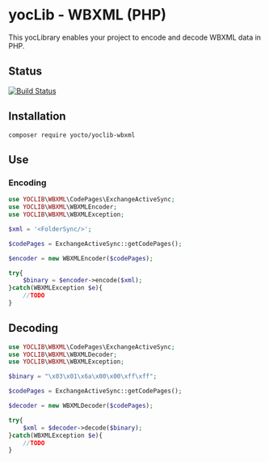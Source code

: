 # yocLib - WBXML (PHP)

This yocLibrary enables your project to encode and decode WBXML data in PHP.

## Status

[![Build Status](https://travis-ci.com/yocto/yoclib-wbxml-php.svg?branch=master)](https://travis-ci.com/yocto/yoclib-wbxml-php)

## Installation

`composer require yocto/yoclib-wbxml`

## Use

### Encoding

```php
use YOCLIB\WBXML\CodePages\ExchangeActiveSync;
use YOCLIB\WBXML\WBXMLEncoder;
use YOCLIB\WBXML\WBXMLException;

$xml = '<FolderSync/>';

$codePages = ExchangeActiveSync::getCodePages();

$encoder = new WBXMLEncoder($codePages);

try{
	$binary = $encoder->encode($xml);
}catch(WBXMLException $e){
	//TODO
}
```

## Decoding

```php
use YOCLIB\WBXML\CodePages\ExchangeActiveSync;
use YOCLIB\WBXML\WBXMLDecoder;
use YOCLIB\WBXML\WBXMLException;

$binary = "\x03\x01\x6a\x00\x00\xff\xff";

$codePages = ExchangeActiveSync::getCodePages();

$decoder = new WBXMLDecoder($codePages);

try{
	$xml = $decoder->decode($binary);
}catch(WBXMLException $e){
	//TODO
}
```